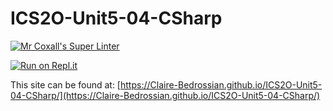 # ICS2O-Unit5-04-CSharp

[![Mr Coxall's Super Linter](https://github.com/Claire-Bedrossian/ICS2O-Unit5-04-CSharp/workflows/Mr%20Coxall's%20Super%20Linter/badge.svg)](https://github.com/Claire-Bedrossian/ICS2O-Unit5-04-CSharp/actions)

[![Run on Repl.it](https://repl.it/badge/github/Claire-Bedrossian/ICS2O-Unit5-04-CSharp)](https://repl.it/github/Claire-Bedrossian/ICS2O-Unit5-04-CSharp)

This site can be found at: [https://Claire-Bedrossian.github.io/ICS2O-Unit5-04-CSharp/](https://Claire-Bedrossian.github.io/ICS2O-Unit5-04-CSharp/)
